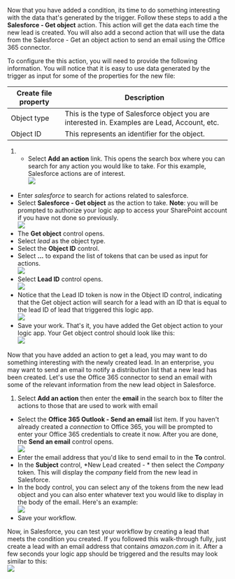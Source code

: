 Now that you have added a condition, its time to do something interesting with the data that's generated by the trigger. Follow these steps to add a the **Salesforce - Get object** action. This action will get the data each time the new lead is created. You will also add a second action that will use the data from the Salesforce - Get an object action to send an email using the Office 365 connector.  

To configure the this action, you will need to provide the following information. You will notice that it is easy to use data generated by the trigger as input for some of the properties for the new file:

|Create file property|Description|
|---|---|
|Object type|This is the type of Salesforce object you are interested in. Examples are Lead, Account, etc.|
|Object ID|This represents an identifier for the object.|


1. - Select **Add an action** link. This opens the search box where you can search for any action you would like to take. For this example, Salesforce actions are of interest.      
![](./media/connectors-create-api-salesforce/action-1.png)  
- Enter *salesforce* to search for actions related to salesforce.
- Select **Salesforce - Get object** as the action to take.   **Note**: you will be prompted to authorize your logic app to access your SharePoint account if you have not done so previously.    
![](./media/connectors-create-api-salesforce/action-2.png)    
- The **Get object** control opens.  
- Select *lead* as the object type.
- Select the **Object ID** control.
- Select **...** to expand the list of tokens that can be used as input for actions.       
![](./media/connectors-create-api-salesforce/action-3.png)    
- Select **Lead ID** control opens.   
![](./media/connectors-create-api-salesforce/action-4.png)     
- Notice that the Lead ID token is now in the Object ID control, indicating that the Get object action will search for a lead with an ID that is equal to the lead ID of lead that triggered this logic app.  
![](./media/connectors-create-api-salesforce/action-5.png)  
- Save your work. That's it, you have added the Get object action to your logic app. Your Get object control should look like this:    
![](./media/connectors-create-api-salesforce/action-6.png)  

Now that you have added an action to get a lead, you may want to do something interesting with the newly created lead. In an enterprise, you may want to send an email to notify a distribution list that a new lead has been created. Let's use the Office 365 connector to send an email with some of the relevant information from the new lead object in Salesforce.  

1. Select **Add an action** then enter the **email** in the search box to filter the actions to those that are used to work with email
- Select the **Office 365 Outlook - Send an email** list item. If you haven't already created a *connection* to Office 365, you will be prompted to enter your Office 365 credentials to create it now. After you are done, the **Send an email** control opens.        
![](./media/connectors-create-api-salesforce/action-7.png)  
- Enter the email address that you'd like to send email to in the **To** control.
-  In the **Subject** control, *New Lead created - * then select the *Company* token. This will display the *company* field from the new lead in Salesforce.  
-  In the body control, you can select any of the tokens from the new lead object and you can also enter whatever text you would like to display in the body of the email.  Here's an example:  
![](./media/connectors-create-api-salesforce/action-8.png)   
- Save your workflow.  

Now, in Salesforce, you can test your workflow by creating a lead that meets the condition you created.  If you followed this walk-through fully, just create a lead with an email address that contains *amazon.com* in it. After a few seconds your logic app should be triggered and the results may look similar to this:  
![](./media/connectors-create-api-salesforce/action-9.png)  


